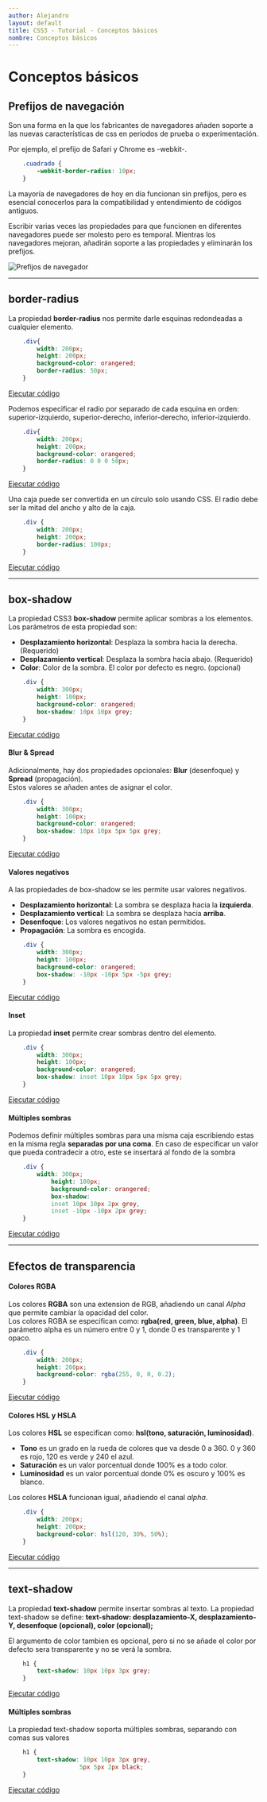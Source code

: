 ```yaml
---
author: Alejandro
layout: default
title: CSS3 - Tutorial - Conceptos básicos
nombre: Conceptos básicos
---
```


# Conceptos básicos
## Prefijos de navegación

Son una forma en la que los fabricantes de navegadores añaden soporte a las nuevas características de css en periodos de prueba o experimentación.

Por ejemplo, el prefijo de Safari y Chrome es -webkit-. 
``` css 
    .cuadrado {
        -webkit-border-radius: 10px;
    }
```
La mayoría de navegadores de hoy en día funcionan sin prefijos, pero es esencial conocerlos para la compatibilidad y entendimiento de códigos antiguos.

Escribir varias veces las propiedades para que funcionen en diferentes navegadores puede ser molesto pero es temporal. Mientras los navegadores mejoran, añadirán soporte a las propiedades y eliminarán los prefijos.

![Prefijos de navegador](assets/image/prefijosCSS3.jpg)

<hr>

##  border-radius
La propiedad **border-radius** nos permite darle esquinas redondeadas a cualquier elemento.
``` css
    .div{
        width: 200px;
        height: 200px;
        background-color: orangered;
        border-radius: 50px;
    }
```

<a href="assets/examples/00border-radius.html" target="_blank">Ejecutar código</a>

Podemos especificar el radio por separado de cada esquina en orden: superior-izquierdo, superior-derecho, inferior-derecho, inferior-izquierdo.

``` css
    .div{
        width: 200px;
        height: 200px;
        background-color: orangered;
        border-radius: 0 0 0 50px;
    }
```
<a href="assets/examples/01border-radius.html" target="_blank">Ejecutar código</a>

Una caja puede ser convertida en un círculo solo usando CSS. El radio debe ser la mitad del ancho y alto de la caja.
``` css
    .div {
        width: 200px;
        height: 200px;
        border-radius: 100px;
    }
```
<a href="assets/examples/02border-radius.html" target="_blank">Ejecutar código</a>

<hr>

## box-shadow

La propiedad CSS3 **box-shadow** permite aplicar sombras a los elementos.    
Los parámetros de esta propiedad son:
- **Desplazamiento horizontal**: Desplaza la sombra hacia la derecha. (Requerido)
- **Desplazamiento vertical**: Desplaza la sombra hacia abajo. (Requerido)
- **Color**: Color de la sombra. El color por defecto es negro. (opcional)

``` css
    .div {
        width: 300px;
        height: 100px;
        background-color: orangered;
        box-shadow: 10px 10px grey;
    }
```
<a href="assets/examples/03box-shadow.html" target="_blank">Ejecutar código</a>
   

#### Blur & Spread
Adicionalmente, hay dos propiedades opcionales: **Blur** (desenfoque) y **Spread** (propagación).      
Estos valores se añaden antes de asignar el color.

``` css
    .div {
        width: 300px;
        height: 100px;
        background-color: orangered;
        box-shadow: 10px 10px 5px 5px grey;
    }
```
<a href="assets/examples/04box-shadow.html" target="_blank">Ejecutar código</a>


#### Valores negativos
A las propiedades de box-shadow se les permite usar valores negativos.  
- **Desplazamiento horizontal**: La sombra se desplaza hacia la **izquierda**.
- **Desplazamiento vertical**: La sombra se desplaza hacia **arriba**.
- **Desenfoque**: Los valores negativos no estan permitidos.
- **Propagación**: La sombra es encogida.

``` css
    .div {
        width: 300px;
        height: 100px;
        background-color: orangered;
        box-shadow: -10px -10px 5px -5px grey;
    }
```
<a href="assets/examples/05box-shadow.html" target="_blank">Ejecutar código</a>
   
   
#### Inset
La propiedad **inset** permite crear sombras dentro del elemento.

``` css
    .div {
        width: 300px;
        height: 100px;
        background-color: orangered;
        box-shadow: inset 10px 10px 5px 5px grey;
    }
```

<a href="assets/examples/06box-shadow.html" target="_blank">Ejecutar código</a>
    

#### Múltiples sombras
Podemos definir múltiples sombras para una misma caja escribiendo estas en la misma regla **separadas por una coma**. En caso de especificar un valor que pueda contradecir a otro, este se insertará al fondo de la sombra

``` css
    .div {
        width: 300px;
            height: 100px;
            background-color: orangered;
            box-shadow: 
            inset 10px 10px 2px grey,
            inset -10px -10px 2px grey;
    }
```

<a href="assets/examples/07box-shadow.html" target="_blank">Ejecutar código</a>

<hr>

## Efectos de transparencia

#### Colores RGBA

Los colores **RGBA** son una extension de RGB, añadiendo un canal *Alpha* que permite cambiar la opacidad del color.   
Los colores RGBA se especifican como: **rgba(red, green, blue, alpha)**. El parámetro alpha es un número entre 0 y 1, donde 0 es transparente y 1 opaco.

``` css
    .div {
        width: 200px;
        height: 200px;
        background-color: rgba(255, 0, 0, 0.2);
    }
```
<a href="assets/examples/08rgba.html" target="_blank">Ejecutar código</a>

#### Colores HSL y HSLA

Los colores **HSL** se especifican como: **hsl(tono, saturación, luminosidad)**.   
- **Tono** es un grado en la rueda de colores que va desde 0 a 360. 0 y 360 es rojo, 120 es verde y 240 el azul.
- **Saturación** es un valor porcentual donde 100% es a todo color.
- **Luminosidad** es un valor porcentual donde 0% es oscuro y 100% es blanco.   

Los colores **HSLA** funcionan igual, añadiendo el canal *alpha*.  

``` css
    .div {
        width: 200px;
        height: 200px;
        background-color: hsl(120, 30%, 50%);
    }
```
<a href="assets/examples/09hsl.html" target="_blank">Ejecutar código</a>

<hr>

## text-shadow

La propiedad **text-shadow** permite insertar sombras al texto. La propiedad text-shadow se define: **text-shadow: desplazamiento-X, desplazamiento-Y, desenfoque (opcional), color (opcional);**

El argumento de color tambien es opcional, pero si no se añade el color por defecto sera transparente y no se verá la sombra.

``` css
    h1 {
        text-shadow: 10px 10px 3px grey;
    }
```
<a href="assets/examples/10text-shadow.html" target="_blank">Ejecutar código</a>

#### Múltiples sombras

La propiedad text-shadow soporta múltiples sombras, separando con comas sus valores

``` css
    h1 {
        text-shadow: 10px 10px 3px grey,
                    5px 5px 2px black;
    }
```
<a href="assets/examples/11text-shadow.html" target="_blank">Ejecutar código</a>